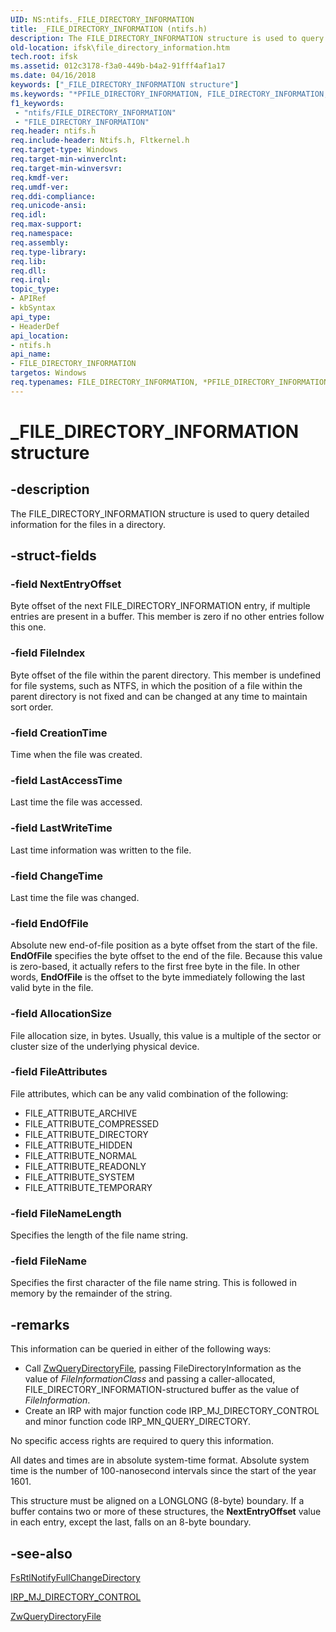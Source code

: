 ```yaml
---
UID: NS:ntifs._FILE_DIRECTORY_INFORMATION
title: _FILE_DIRECTORY_INFORMATION (ntifs.h)
description: The FILE_DIRECTORY_INFORMATION structure is used to query detailed information for the files in a directory.
old-location: ifsk\file_directory_information.htm
tech.root: ifsk
ms.assetid: 012c3178-f3a0-449b-b4a2-91fff4af1a17
ms.date: 04/16/2018
keywords: ["_FILE_DIRECTORY_INFORMATION structure"]
ms.keywords: "*PFILE_DIRECTORY_INFORMATION, FILE_DIRECTORY_INFORMATION, FILE_DIRECTORY_INFORMATION structure [Installable File System Drivers], PFILE_DIRECTORY_INFORMATION, PFILE_DIRECTORY_INFORMATION structure pointer [Installable File System Drivers], _FILE_DIRECTORY_INFORMATION, fileinformationstructures_4ff53e27-9b59-46f0-8ca8-b4e1fb3e3905.xml, ifsk.file_directory_information, ntifs/FILE_DIRECTORY_INFORMATION, ntifs/PFILE_DIRECTORY_INFORMATION"
f1_keywords:
 - "ntifs/FILE_DIRECTORY_INFORMATION"
 - "FILE_DIRECTORY_INFORMATION"
req.header: ntifs.h
req.include-header: Ntifs.h, Fltkernel.h
req.target-type: Windows
req.target-min-winverclnt: 
req.target-min-winversvr: 
req.kmdf-ver: 
req.umdf-ver: 
req.ddi-compliance: 
req.unicode-ansi: 
req.idl: 
req.max-support: 
req.namespace: 
req.assembly: 
req.type-library: 
req.lib: 
req.dll: 
req.irql: 
topic_type:
- APIRef
- kbSyntax
api_type:
- HeaderDef
api_location:
- ntifs.h
api_name:
- FILE_DIRECTORY_INFORMATION
targetos: Windows
req.typenames: FILE_DIRECTORY_INFORMATION, *PFILE_DIRECTORY_INFORMATION
---
```


# _FILE_DIRECTORY_INFORMATION structure

## -description

The FILE_DIRECTORY_INFORMATION structure is used to query detailed information for the files in a directory.

## -struct-fields

### -field NextEntryOffset

Byte offset of the next FILE_DIRECTORY_INFORMATION entry, if multiple entries are present in a buffer. This member is zero if no other entries follow this one.

### -field FileIndex

Byte offset of the file within the parent directory. This member is undefined for file systems, such as NTFS, in which the position of a file within the parent directory is not fixed and can be changed at any time to maintain sort order.

### -field CreationTime

Time when the file was created.

### -field LastAccessTime

Last time the file was accessed.

### -field LastWriteTime

Last time information was written to the file.

### -field ChangeTime

Last time the file was changed.

### -field EndOfFile

Absolute new end-of-file position as a byte offset from the start of the file. **EndOfFile** specifies the byte offset to the end of the file. Because this value is zero-based, it actually refers to the first free byte in the file. In other words, **EndOfFile** is the offset to the byte immediately following the last valid byte in the file.

### -field AllocationSize

File allocation size, in bytes. Usually, this value is a multiple of the sector or cluster size of the underlying physical device.

### -field FileAttributes

File attributes, which can be any valid combination of the following:

* FILE_ATTRIBUTE_ARCHIVE
* FILE_ATTRIBUTE_COMPRESSED
* FILE_ATTRIBUTE_DIRECTORY
* FILE_ATTRIBUTE_HIDDEN
* FILE_ATTRIBUTE_NORMAL
* FILE_ATTRIBUTE_READONLY
* FILE_ATTRIBUTE_SYSTEM
* FILE_ATTRIBUTE_TEMPORARY

### -field FileNameLength

Specifies the length of the file name string.

### -field FileName

Specifies the first character of the file name string. This is followed in memory by the remainder of the string.

## -remarks

This information can be queried in either of the following ways:

* Call <a href="https://msdn.microsoft.com/library/windows/hardware/ff567047">ZwQueryDirectoryFile</a>, passing FileDirectoryInformation as the value of *FileInformationClass* and passing a caller-allocated, FILE_DIRECTORY_INFORMATION-structured buffer as the value of *FileInformation*.
* Create an IRP with major function code IRP_MJ_DIRECTORY_CONTROL and minor function code IRP_MN_QUERY_DIRECTORY.

No specific access rights are required to query this information.

All dates and times are in absolute system-time format. Absolute system time is the number of 100-nanosecond intervals since the start of the year 1601.

This structure must be aligned on a LONGLONG (8-byte) boundary. If a buffer contains two or more of these structures, the **NextEntryOffset** value in each entry, except the last, falls on an 8-byte boundary.

## -see-also

<a href="https://docs.microsoft.com/windows-hardware/drivers/ddi/ntifs/nf-ntifs-_fsrtl_advanced_fcb_header-fsrtlnotifyfullchangedirectory">FsRtlNotifyFullChangeDirectory</a>

<a href="https://docs.microsoft.com/windows-hardware/drivers/ifs/irp-mj-directory-control">IRP_MJ_DIRECTORY_CONTROL</a>

<a href="https://msdn.microsoft.com/library/windows/hardware/ff567047">ZwQueryDirectoryFile</a>
